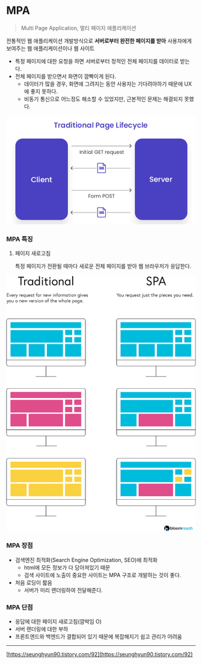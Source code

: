 # MPA

> Multi Page Application, 멀티 페이지 애플리케이션

전통적인 웹 애플리케이션 개발방식으로 **서버로부터 완전한 페이지를 받아** 사용자에게 보여주는 웹 애플리케이션이나 웹 사이트

- 특정 페이지에 대한 요청을 하면 서버로부터 정적인 전체 페이지를 데이터로 받는다.
- 전체 페이지를 받으면서 화면이 깜빡이게 된다.
    - 데이터가 많을 경우, 화면에 그려지는 동안 사용자는 기다려야하기 때문에 UX에 좋지 못하다.
    - 비동기 통신으로 어느정도 해소할 수 있었지만, 근본적인 문제는 해결되지 못했다.

<p align="center">
  <img src="https://github.com/triflingness/CSnCT-Study/blob/main/IT%20Common%20Sense/images/MPA.jpeg">
</p>

### MPA 특징

1. 페이지 새로고침
    
    특정 페이지가 전환될 때마다 새로운 전체 페이지를 받아 웹 브라우저가 응답한다.
    
<p align="center">
  <img src="https://github.com/triflingness/CSnCT-Study/blob/main/IT%20Common%20Sense/images/MPA_rendering.png" width="600">
</p>
    

### MPA 장점

- 검색엔진 최적화(Search Engine Optimization, SEO)에 최적화
    - html에 모든 정보가 다 담아져있기 때문
    - 검색 사이트에 노출이 중요한 사이트는 MPA 구조로 개발하는 것이 좋다.
- 처음 로딩이 짧음
    - 서버가 미리 랜더링하여 전달해준다.

### MPA 단점

- 응답에 대한 페이지 새로고침(깜박임 O)
- 서버 렌더링에 대한 부하
- 프론트엔드와 백엔드가 결합되어 있기 때문에 복잡해지기 쉽고 관리가 어려움

---

[https://seunghyun90.tistory.com/92](https://seunghyun90.tistory.com/92)
